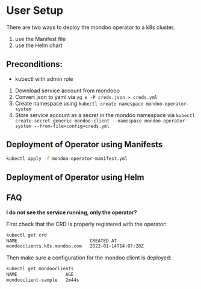 
# User Setup

There are two ways to deploy the mondoo operator to a k8s cluster. 

1. use the Manifest file
2. use the Helm chart 

## Preconditions:

- kubectl with admin role

1. Download service account from mondooo
2. Convert json to yaml via `yq e -P creds.json > creds.yml`
3. Create namespace using `kubectl create namespace mondoo-operator-system`
4. Store service account as a secret in the mondoo namespace via `kubectl create secret generic mondoo-client --namespace mondoo-operator-system --from-file=config=creds.yml`


## Deployment of Operator using Manifests

```bash
kubectl apply -f mondoo-operator-manifest.yml 
```

## Deployment of Operator using Helm 


## FAQ

**I do not see the service running, only the operator?**

First check that the CRD is properly registered with the operator:

```bash
kubectl get crd
NAME                           CREATED AT
mondooclients.k8s.mondoo.com   2022-01-14T14:07:28Z
```

Then make sure a configuration for the mondoo client is deployed:

```bash
kubectl get mondooclients
NAME                  AGE
mondooclient-sample   2m44s
```